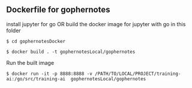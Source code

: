 ## Dockerfile for gophernotes

install jupyter for go OR build the docker image for jupyter with go 
in this folder
```
$ cd gophernotesDocker

$ docker build . -t gophernotesLocal/gophernotes
```

Run the built image

```
$ docker run -it -p 8888:8888 -v /PATH/TO/LOCAL/PROJECT/training-ai:/go/src/training-ai  gophernotesLocal/gophernotes

```